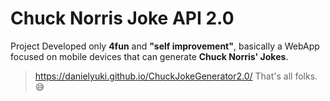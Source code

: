 # Chuck Norris Joke API 2.0

Project Developed only **4fun** and **"self improvement"**, basically a WebApp focused on mobile devices that can generate **Chuck Norris' Jokes**.
> https://danielyuki.github.io/ChuckJokeGenerator2.0/
That's all folks. :sweat_smile: